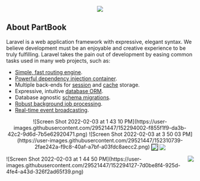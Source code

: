 <p align="center">
    <img src="https://user-images.githubusercontent.com/29521447/152320636-ec74b915-d819-47f5-acf7-4fa4163e5c60.svg">
</p>

## About PartBook

Laravel is a web application framework with expressive, elegant syntax. We believe development must be an enjoyable and creative experience to be truly fulfilling. Laravel takes the pain out of development by easing common tasks used in many web projects, such as:

- [Simple, fast routing engine](https://laravel.com/docs/routing).
- [Powerful dependency injection container](https://laravel.com/docs/container).
- Multiple back-ends for [session](https://laravel.com/docs/session) and [cache](https://laravel.com/docs/cache) storage.
- Expressive, intuitive [database ORM](https://laravel.com/docs/eloquent).
- Database agnostic [schema migrations](https://laravel.com/docs/migrations).
- [Robust background job processing](https://laravel.com/docs/queues).
- [Real-time event broadcasting](https://laravel.com/docs/broadcasting).
<p align="center">![Screen Shot 2022-02-03 at 1 43 10 PM](https://user-images.githubusercontent.com/29521447/152294002-f855f1f9-da3b-42c2-9d6d-7b5e62920471.png)
![Screen Shot 2022-02-03 at 3 50 03 PM](https://user-images.githubusercontent.com/29521447/152310739-2fae242a-f9c8-40af-a7bf-a03fdc8aecc2.png)

<img border="1" src="https://user-images.githubusercontent.com/29521447/152292645-bf2e53e0-dcec-4c28-8124-ec77b7dd5254.gif" align="center">
<img src="https://user-images.githubusercontent.com/29521447/152292645-bf2e53e0-dcec-4c28-8124-ec77b7dd5254.gif" align="center">
</p>
    <img src="https://user-images.githubusercontent.com/29521447/152292669-6ad0f080-5c58-495d-9a0d-ed40b8381764.png" align="right">
![Screen Shot 2022-02-03 at 1 44 50 PM](https://user-images.githubusercontent.com/29521447/152294127-7d0be8f4-925d-4fe4-a43d-326f2ad65f39.png)
